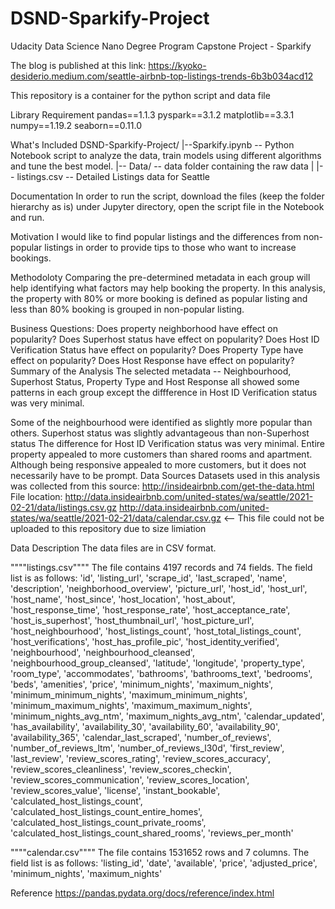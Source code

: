# DSND-Sparkify-Project

Udacity Data Science Nano Degree Program Capstone Project - Sparkify

The blog is published at this link:
https://kyoko-desiderio.medium.com/seattle-airbnb-top-listings-trends-6b3b034acd12

This repository is a container for the python script and data file

Library Requirement
pandas==1.1.3
pyspark==3.1.2
matplotlib==3.3.1
numpy==1.19.2
seaborn==0.11.0


What's Included
DSND-Sparkify-Project/ |--Sparkify.ipynb -- Python Notebook script to analyze the data, train models using different algorithms and tune the best model. |-- Data/ -- data folder containing the raw data | |-- listings.csv -- Detailed Listings data for Seattle

Documentation
In order to run the script, download the files (keep the folder hierarchy as is) under Jupyter directory, open the script file in the Notebook and run.

Motivation
I would like to find popular listings and the differences from non-popular listings in order to provide tips to those who want to increase bookings.

Methodoloty
Comparing the pre-determined metadata in each group will help identifying what factors may help booking the property. In this analysis, the property with 80% or more booking is defined as popular listing and less than 80% booking is grouped in non-popular listing.

Business Questions:
Does property neighborhood have effect on popularity?
Does Superhost status have effect on popularity?
Does Host ID Verification Status have effect on popularity?
Does Property Type have effect on popularity?
Does Host Response have effect on popularity?
Summary of the Analysis
The selected metadata -- Neighbourhood, Superhost Status, Property Type and Host Response all showed some patterns in each group except the diffference in Host ID Verification status was very minimal.

Some of the neighbourhood were identified as slightly more popular than others.
Superhost status was slightly advantageous than non-Superhost status
The difference for Host ID Verification status was very minimal.
Entire property appealed to more customers than shared rooms and apartment.
Although being responsive appealed to more customers, but it does not necessarily have to be prompt.
Data Sources
Datasets used in this analysis was collected from this source: http://insideairbnb.com/get-the-data.html File location:
http://data.insideairbnb.com/united-states/wa/seattle/2021-02-21/data/listings.csv.gz http://data.insideairbnb.com/united-states/wa/seattle/2021-02-21/data/calendar.csv.gz <-- This file could not be uploaded to this repository due to size limiation

Data Description
The data files are in CSV format.

""""listings.csv"""" The file contains 4197 records and 74 fields. The field list is as follows: 'id', 'listing_url', 'scrape_id', 'last_scraped', 'name', 'description', 'neighborhood_overview', 'picture_url', 'host_id', 'host_url', 'host_name', 'host_since', 'host_location', 'host_about', 'host_response_time', 'host_response_rate', 'host_acceptance_rate', 'host_is_superhost', 'host_thumbnail_url', 'host_picture_url', 'host_neighbourhood', 'host_listings_count', 'host_total_listings_count', 'host_verifications', 'host_has_profile_pic', 'host_identity_verified', 'neighbourhood', 'neighbourhood_cleansed', 'neighbourhood_group_cleansed', 'latitude', 'longitude', 'property_type', 'room_type', 'accommodates', 'bathrooms', 'bathrooms_text', 'bedrooms', 'beds', 'amenities', 'price', 'minimum_nights', 'maximum_nights', 'minimum_minimum_nights', 'maximum_minimum_nights', 'minimum_maximum_nights', 'maximum_maximum_nights', 'minimum_nights_avg_ntm', 'maximum_nights_avg_ntm', 'calendar_updated', 'has_availability', 'availability_30', 'availability_60', 'availability_90', 'availability_365', 'calendar_last_scraped', 'number_of_reviews', 'number_of_reviews_ltm', 'number_of_reviews_l30d', 'first_review', 'last_review', 'review_scores_rating', 'review_scores_accuracy', 'review_scores_cleanliness', 'review_scores_checkin', 'review_scores_communication', 'review_scores_location', 'review_scores_value', 'license', 'instant_bookable', 'calculated_host_listings_count', 'calculated_host_listings_count_entire_homes', 'calculated_host_listings_count_private_rooms', 'calculated_host_listings_count_shared_rooms', 'reviews_per_month'

""""calendar.csv"""" The file contains 1531652 rows and 7 columns. The field list is as follows: 'listing_id', 'date', 'available', 'price', 'adjusted_price', 'minimum_nights', 'maximum_nights'

Reference
https://pandas.pydata.org/docs/reference/index.html
